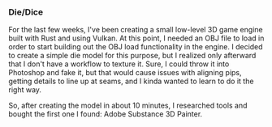 ### Die/Dice

For the last few weeks, I've been creating a small low-level 3D game engine built
with Rust and using Vulkan. At this point, I needed an OBJ file to load in order
to start building out the OBJ load functionality in the engine. I decided to create
a simple die model for this purpose, but I realized only afterward that I don't
have a workflow to texture it. Sure, I could throw it into Photoshop and fake it,
but that would cause issues with aligning pips, getting details to line up at seams,
and I kinda wanted to learn to do it the right way.

So, after creating the model in about 10 minutes, I researched tools and bought
the first one I found: Adobe Substance 3D Painter.
